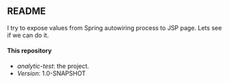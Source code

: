 ## README

I try to expose values from Spring autowiring process to JSP page. Lets see if we can do it.

#### This repository

* *analytic-test*: the project.
* *Version*: 1.0-SNAPSHOT
